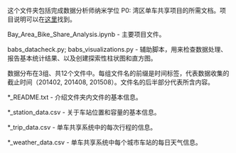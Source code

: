 这个文件夹包括完成数据分析师纳米学位 P0: 湾区单车共享项目的所需文档。项目说明可以在[这里](https://classroom.udacity.com/nanodegrees/nd002/parts/0021345401/modules/457618393275461/lessons/4576183932239847/concepts/45809743450923#)找到。

Bay\_Area\_Bike\_Share\_Analysis.ipynb - 主要项目文件。

babs\_datacheck.py; babs\_visualizations.py - 辅助脚本，用来检查数据处理、报告基本统计结果、以及创建探索性柱状图和直方图。



数据分布在3组、共12个文件中。每组文件名的前缀是时间标签，代表数据收集的截止时间（201402, 201408, 201508）。文件名的后半部分代表所含内容。

\*\_README.txt - 介绍文件夹内文件的基本信息。

\*\_station\_data.csv - 关于车站位置和容量的基本信息。

\*\_trip\_data.csv - 单车共享系统中的每次行程的信息。

\*\_weather\_data.csv - 单车共享系统中每个城市车站的每日天气信息。
